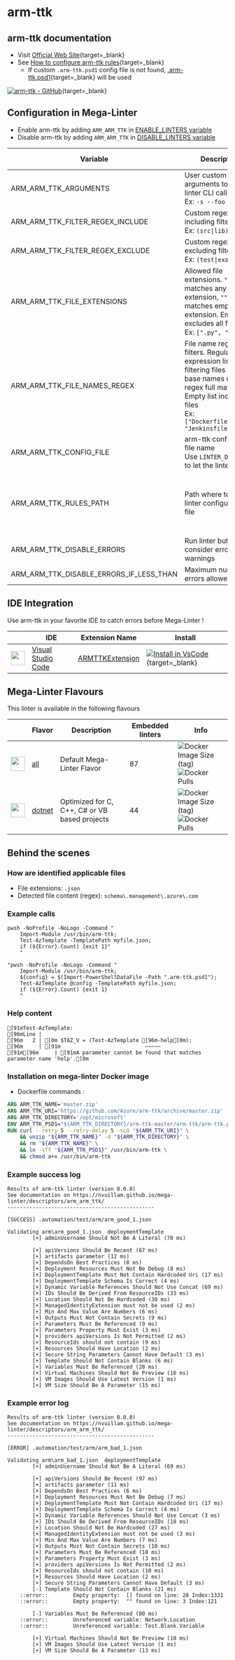 <!-- markdownlint-disable MD033 MD041 -->
<!-- Generated by .automation/build.py, please do not update manually -->
# arm-ttk

## arm-ttk documentation

- Visit [Official Web Site](https://github.com/Azure/arm-ttk#readme){target=_blank}
- See [How to configure arm-ttk rules](https://docs.microsoft.com/en-us/azure/azure-resource-manager/templates/test-toolkit#customize-tests){target=_blank}
  - If custom `.arm-ttk.psd1` config file is not found, [.arm-ttk.psd1](https://github.com/nvuillam/mega-linter/tree/master/TEMPLATES/.arm-ttk.psd1){target=_blank} will be used

[![arm-ttk - GitHub](https://gh-card.dev/repos/Azure/arm-ttk.svg?fullname=)](https://github.com/Azure/arm-ttk){target=_blank}

## Configuration in Mega-Linter

- Enable arm-ttk by adding `ARM_ARM_TTK` in [ENABLE_LINTERS variable](https://nvuillam.github.io/mega-linter/configuration/#activation-and-deactivation)
- Disable arm-ttk by adding `ARM_ARM_TTK` in [DISABLE_LINTERS variable](https://nvuillam.github.io/mega-linter/configuration/#activation-and-deactivation)

| Variable                                | Description                                                                                                                                                                                  | Default value                                    |
|-----------------------------------------|----------------------------------------------------------------------------------------------------------------------------------------------------------------------------------------------|--------------------------------------------------|
| ARM_ARM_TTK_ARGUMENTS                   | User custom arguments to add in linter CLI call<br/>Ex: `-s --foo "bar"`                                                                                                                     |                                                  |
| ARM_ARM_TTK_FILTER_REGEX_INCLUDE        | Custom regex including filter<br/>Ex: `(src\|lib)`                                                                                                                                           | Include every file                               |
| ARM_ARM_TTK_FILTER_REGEX_EXCLUDE        | Custom regex excluding filter<br/>Ex: `(test\|examples)`                                                                                                                                     | Exclude no file                                  |
| ARM_ARM_TTK_FILE_EXTENSIONS             | Allowed file extensions. `"*"` matches any extension, `""` matches empty extension. Empty list excludes all files<br/>Ex: `[".py", ""]`                                                      | `[".json"]`                                      |
| ARM_ARM_TTK_FILE_NAMES_REGEX            | File name regex filters. Regular expression list for filtering files by their base names using regex full match. Empty list includes all files<br/>Ex: `["Dockerfile(-.+)?", "Jenkinsfile"]` | Include every file                               |
| ARM_ARM_TTK_CONFIG_FILE                 | arm-ttk configuration file name</br>Use `LINTER_DEFAULT` to let the linter find it                                                                                                           | `.arm-ttk.psd1`                                  |
| ARM_ARM_TTK_RULES_PATH                  | Path where to find linter configuration file                                                                                                                                                 | Workspace folder, then Mega-Linter default rules |
| ARM_ARM_TTK_DISABLE_ERRORS              | Run linter but consider errors as warnings                                                                                                                                                   | `false`                                          |
| ARM_ARM_TTK_DISABLE_ERRORS_IF_LESS_THAN | Maximum number of errors allowed                                                                                                                                                             | `0`                                              |

## IDE Integration

Use arm-ttk in your favorite IDE to catch errors before Mega-Linter !

| <!-- -->                                                                                                                                     | IDE                                                  | Extension Name                                                                                   | Install                                                                                                                                                                         |
|----------------------------------------------------------------------------------------------------------------------------------------------|------------------------------------------------------|--------------------------------------------------------------------------------------------------|---------------------------------------------------------------------------------------------------------------------------------------------------------------------------------|
| <img src="https://github.com/nvuillam/mega-linter/raw/master/docs/assets/icons/vscode.ico" alt="" height="32px" class="megalinter-icon"></a> | [Visual Studio Code](https://code.visualstudio.com/) | [ARMTTKExtension](https://marketplace.visualstudio.com/items?itemName=Sam-Cogan.ARMTTKExtension) | [![Install in VsCode](https://github.com/nvuillam/mega-linter/raw/master/docs/assets/images/btn_install_vscode.png)](vscode:extension/Sam-Cogan.ARMTTKExtension){target=_blank} |

## Mega-Linter Flavours

This linter is available in the following flavours

| <!-- -->                                                                                                                                                  | Flavor                                                           | Description                                   | Embedded linters | Info                                                                                                                                                                                 |
|-----------------------------------------------------------------------------------------------------------------------------------------------------------|------------------------------------------------------------------|-----------------------------------------------|------------------|--------------------------------------------------------------------------------------------------------------------------------------------------------------------------------------|
| <img src="https://github.com/nvuillam/mega-linter/raw/master/docs/assets/images/mega-linter-square.png" alt="" height="32px" class="megalinter-icon"></a> | [all](https://nvuillam.github.io/mega-linter/supported-linters/) | Default Mega-Linter Flavor                    | 87               | ![Docker Image Size (tag)](https://img.shields.io/docker/image-size/nvuillam/mega-linter/v4) ![Docker Pulls](https://img.shields.io/docker/pulls/nvuillam/mega-linter)               |
| <img src="https://github.com/nvuillam/mega-linter/raw/master/docs/assets/icons/dotnet.ico" alt="" height="32px" class="megalinter-icon"></a>              | [dotnet](https://nvuillam.github.io/mega-linter/flavors/dotnet/) | Optimized for C, C++, C# or VB based projects | 44               | ![Docker Image Size (tag)](https://img.shields.io/docker/image-size/nvuillam/mega-linter-dotnet/v4) ![Docker Pulls](https://img.shields.io/docker/pulls/nvuillam/mega-linter-dotnet) |

## Behind the scenes

### How are identified applicable files

- File extensions: `.json`
- Detected file content (regex): `schema\.management\.azure\.com`

<!-- markdownlint-disable -->
<!-- /* cSpell:disable */ -->

### Example calls

```shell
pwsh -NoProfile -NoLogo -Command "
    Import-Module /usr/bin/arm-ttk;
    Test-AzTemplate -TemplatePath myfile.json;
    if (${Error}.Count) {exit 1}"
    "

```

```shell
"pwsh -NoProfile -NoLogo -Command "
    Import-Module /usr/bin/arm-ttk;
    ${config} = $(Import-PowerShellDataFile -Path ".arm-ttk.psd1");
    Test-AzTemplate @config -TemplatePath myfile.json;
    if (${Error}.Count) {exit 1}
    "

```


### Help content

```shell
[91mTest-AzTemplate:
[96mLine |
[96m   2 | [0m $TAZ_V = (Test-AzTemplate [96m-help[0m);
[96m     | [91m                           ~~~~~
[91m[96m     | [91mA parameter cannot be found that matches parameter name 'help'.[0m
```

### Installation on mega-linter Docker image

- Dockerfile commands :
```dockerfile
ARG ARM_TTK_NAME='master.zip'
ARG ARM_TTK_URI='https://github.com/Azure/arm-ttk/archive/master.zip'
ARG ARM_TTK_DIRECTORY='/opt/microsoft'
ENV ARM_TTK_PSD1="${ARM_TTK_DIRECTORY}/arm-ttk-master/arm-ttk/arm-ttk.psd1"
RUN curl --retry 5 --retry-delay 5 -sLO "${ARM_TTK_URI}" \
    && unzip "${ARM_TTK_NAME}" -d "${ARM_TTK_DIRECTORY}" \
    && rm "${ARM_TTK_NAME}" \
    && ln -sTf "${ARM_TTK_PSD1}" /usr/bin/arm-ttk \
    && chmod a+x /usr/bin/arm-ttk

```


### Example success log

```shell
Results of arm-ttk linter (version 0.0.0)
See documentation on https://nvuillam.github.io/mega-linter/descriptors/arm_arm_ttk/
-----------------------------------------------

[SUCCESS] .automation/test/arm/arm_good_1.json
                                                                                                                                                                                                                                                                                                                                                                                                                    Validating arm\arm_good_1.json  deploymentTemplate
        [+] adminUsername Should Not Be A Literal (70 ms)
    
        [+] apiVersions Should Be Recent (67 ms)
        [+] artifacts parameter (12 ms)
        [+] DependsOn Best Practices (8 ms)
        [+] Deployment Resources Must Not Be Debug (8 ms)
        [+] DeploymentTemplate Must Not Contain Hardcoded Uri (17 ms)
        [+] DeploymentTemplate Schema Is Correct (4 ms)
        [+] Dynamic Variable References Should Not Use Concat (69 ms)
        [+] IDs Should Be Derived From ResourceIDs (33 ms)
        [+] Location Should Not Be Hardcoded (30 ms)
        [+] ManagedIdentityExtension must not be used (2 ms)
        [+] Min And Max Value Are Numbers (6 ms)
        [+] Outputs Must Not Contain Secrets (9 ms)
        [+] Parameters Must Be Referenced (9 ms)
        [+] Parameters Property Must Exist (3 ms)
        [+] providers apiVersions Is Not Permitted (2 ms)
        [+] ResourceIds should not contain (9 ms)
        [+] Resources Should Have Location (2 ms)
        [+] Secure String Parameters Cannot Have Default (3 ms)
        [+] Template Should Not Contain Blanks (6 ms)
        [+] Variables Must Be Referenced (28 ms)
        [+] Virtual Machines Should Not Be Preview (16 ms)
        [+] VM Images Should Use Latest Version (1 ms)
        [+] VM Size Should Be A Parameter (15 ms)

```

### Example error log

```shell
Results of arm-ttk linter (version 0.0.0)
See documentation on https://nvuillam.github.io/mega-linter/descriptors/arm_arm_ttk/
-----------------------------------------------

[ERROR] .automation/test/arm/arm_bad_1.json
                                                                                                                                                                                                                                                                                                                                                                                                                    Validating arm\arm_bad_1.json  deploymentTemplate
        [+] adminUsername Should Not Be A Literal (69 ms)
    
        [+] apiVersions Should Be Recent (97 ms)
        [+] artifacts parameter (11 ms)
        [+] DependsOn Best Practices (6 ms)
        [+] Deployment Resources Must Not Be Debug (7 ms)
        [+] DeploymentTemplate Must Not Contain Hardcoded Uri (17 ms)
        [+] DeploymentTemplate Schema Is Correct (4 ms)
        [+] Dynamic Variable References Should Not Use Concat (3 ms)
        [+] IDs Should Be Derived From ResourceIDs (18 ms)
        [+] Location Should Not Be Hardcoded (27 ms)
        [+] ManagedIdentityExtension must not be used (3 ms)
        [+] Min And Max Value Are Numbers (7 ms)
        [+] Outputs Must Not Contain Secrets (10 ms)
        [+] Parameters Must Be Referenced (10 ms)
        [+] Parameters Property Must Exist (3 ms)
        [+] providers apiVersions Is Not Permitted (2 ms)
        [+] ResourceIds should not contain (10 ms)
        [+] Resources Should Have Location (2 ms)
        [+] Secure String Parameters Cannot Have Default (3 ms)
        [-] Template Should Not Contain Blanks (21 ms) 
    ::error::        Empty property:  [] found on line: 28 Index:1331
    ::error::        Empty property:  "" found on line: 3 Index:121
    
        [-] Variables Must Be Referenced (80 ms) 
    ::error::        Unreferenced variable: Network.Location
    ::error::        Unreferenced variable: Test.Blank.Variable
    
        [+] Virtual Machines Should Not Be Preview (18 ms)
        [+] VM Images Should Use Latest Version (1 ms)
        [+] VM Size Should Be A Parameter (13 ms)

```
